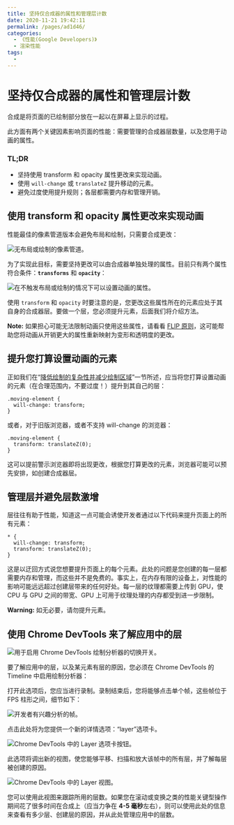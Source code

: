 ```yaml
---
title: 坚持仅合成器的属性和管理层计数
date: 2020-11-21 19:42:11
permalink: /pages/ad1d46/
categories:
  - 《性能(Google Developers)》
  - 渲染性能
tags:
  -
---
```


# 坚持仅合成器的属性和管理层计数

合成是将页面的已绘制部分放在一起以在屏幕上显示的过程。

此方面有两个关键因素影响页面的性能：需要管理的合成器层数量，以及您用于动画的属性。

### TL;DR

- 坚持使用 transform 和 opacity 属性更改来实现动画。
- 使用 `will-change` 或 `translateZ` 提升移动的元素。
- 避免过度使用提升规则；各层都需要内存和管理开销。

## 使用 transform 和 opacity 属性更改来实现动画

性能最佳的像素管道版本会避免布局和绘制，只需要合成更改：

![无布局或绘制的像素管道。](https://developers.google.cn/web/fundamentals/performance/rendering/images/stick-to-compositor-only-properties-and-manage-layer-count/frame-no-layout-paint.jpg)

为了实现此目标，需要坚持更改可以由合成器单独处理的属性。目前只有两个属性符合条件：**`transforms`** 和 **`opacity`**：

![在不触发布局或绘制的情况下可以设置动画的属性。](https://developers.google.cn/web/fundamentals/performance/rendering/images/stick-to-compositor-only-properties-and-manage-layer-count/safe-properties.jpg)

使用 `transform` 和 `opacity` 时要注意的是，您更改这些属性所在的元素应处于其自身的合成器层。要做一个层，您必须提升元素，后面我们将介绍方法。

**Note:** 如果担心可能无法限制动画只使用这些属性，请看看 [FLIP 原则](https://aerotwist.com/blog/flip-your-animations)，这可能帮助您将动画从开销更大的属性重新映射为变形和透明度的更改。

## 提升您打算设置动画的元素

正如我们在“[降低绘制的复杂性并减少绘制区域](https://developers.google.cn/web/fundamentals/performance/rendering/simplify-paint-complexity-and-reduce-paint-areas)”一节所述，应当将您打算设置动画的元素（在合理范围内，不要过度！）提升到其自己的层：

```
.moving-element {
  will-change: transform;
}
```

或者，对于旧版浏览器，或者不支持 will-change 的浏览器：

```
.moving-element {
  transform: translateZ(0);
}
```

这可以提前警示浏览器即将出现更改，根据您打算更改的元素，浏览器可能可以预先安排，如创建合成器层。

## 管理层并避免层数激增

层往往有助于性能，知道这一点可能会诱使开发者通过以下代码来提升页面上的所有元素：

```
* {
  will-change: transform;
  transform: translateZ(0);
}
```

这是以迂回方式说您想要提升页面上的每个元素。此处的问题是您创建的每一层都需要内存和管理，而这些并不是免费的。事实上，在内存有限的设备上，对性能的影响可能远远超过创建层带来的任何好处。每一层的纹理都需要上传到 GPU，使 CPU 与 GPU 之间的带宽、GPU 上可用于纹理处理的内存都受到进一步限制。

**Warning:** 如无必要，请勿提升元素。

## 使用 Chrome DevTools 来了解应用中的层

![用于启用 Chrome DevTools 绘制分析器的切换开关。](https://developers.google.cn/web/fundamentals/performance/rendering/images/stick-to-compositor-only-properties-and-manage-layer-count/paint-profiler.jpg)

要了解应用中的层，以及某元素有层的原因，您必须在 Chrome DevTools 的 Timeline 中启用绘制分析器：

打开此选项后，您应当进行录制。录制结束后，您将能够点击单个帧，这些帧位于 FPS 柱形之间，细节如下：

![开发者有兴趣分析的帧。](https://developers.google.cn/web/fundamentals/performance/rendering/images/stick-to-compositor-only-properties-and-manage-layer-count/frame-of-interest.jpg)

点击此处将为您提供一个新的详情选项：“layer”选项卡。

![Chrome DevTools 中的 Layer 选项卡按钮。](https://developers.google.cn/web/fundamentals/performance/rendering/images/stick-to-compositor-only-properties-and-manage-layer-count/layer-tab.jpg)

此选项将调出新的视图，使您能够平移、扫描和放大该帧中的所有层，并了解每层被创建的原因。

![Chrome DevTools 中的 Layer 视图。](https://developers.google.cn/web/fundamentals/performance/rendering/images/stick-to-compositor-only-properties-and-manage-layer-count/layer-view.jpg)

您可以使用此视图来跟踪所用的层数。如果您在滚动或变换之类的性能关键型操作期间花了很多时间在合成上（应当力争在 **4-5 毫秒**左右），则可以使用此处的信息来查看有多少层、创建层的原因，并从此处管理应用中的层数。
